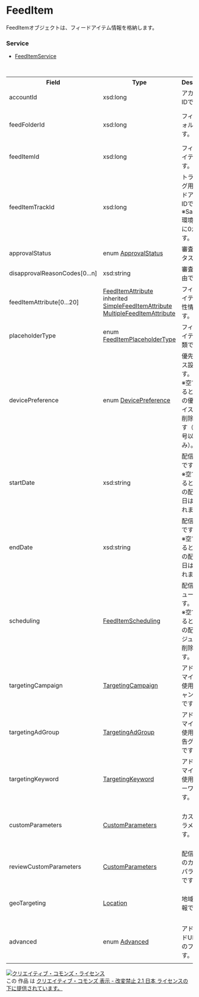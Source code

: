 # FeedItem
FeedItemオブジェクトは、フィードアイテム情報を格納します。

### Service
+ [FeedItemService](../services/FeedItemService.md)

<table>
 <tr>
  <th>Field</th>
  <th>Type</th>
  <th>Description</th>
  <th>response</th>
  <th>get</th>
  <th>add</th>
  <th>set</th>
  <th>remove</th>
 </tr>
 <tr>
  <td>accountId</td>
  <td>xsd:long</td>
  <td>アカウントIDです。</td>
  <td>yes</td>
  <td>-</td>
  <td>-</td>
  <td>-</td>
  <td>-</td>
 </tr>
 <tr>
  <td>feedFolderId</td>
  <td>xsd:long</td>
  <td>フィードフォルダIDです。</td>
  <td>yes</td>
  <td>-</td>
  <td>-<br>※アドカスタマイザーの場合、Requirement</td>
  <td>-</td>
  <td>-</td>
 </tr>
 <tr>
  <td>feedItemId</td>
  <td>xsd:long</td>
  <td>フィードアイテムIDです。</td>
  <td>yes</td>
  <td>-</td>
  <td>-</td>
  <td>Requirement</td>
  <td>Requirement</td>
 </tr>
 <tr>
  <td>feedItemTrackId</td>
  <td>xsd:long</td>
  <td>トラッキング用フィードアイテムIDです。<br>※Sandbox環境では常に0が返ります。</td>
  <td>yes</td>
  <td>-</td>
  <td>-</td>
  <td>-</td>
  <td>-</td>
 </tr>
 <tr>
  <td>approvalStatus</td>
  <td>enum <a href="./ApprovalStatus.md">ApprovalStatus</a></td>
  <td>審査ステータスです。</td>
  <td>yes</td>
  <td>-</td>
  <td>-</td>
  <td>-</td>
  <td>-</td>
 </tr>
 <tr>
  <td>disapprovalReasonCodes[0...n]</td>
  <td>xsd:string</td>
  <td>審査否認理由です。</td>
  <td>yes</td>
  <td>-</td>
  <td>-</td>
  <td>-</td>
  <td>-</td>
 </tr>
 <tr>
  <td>feedItemAttribute[0...20]</td>
  <td><a href="./FeedItemAttribute.md">FeedItemAttribute</a><br>
  inherited<br>
  <a href="./SimpleFeedItemAttribute.md">SimpleFeedItemAttribute</a><br>
  <a href="./MultipleFeedItemAttribute.md">MultipleFeedItemAttribute	</a><br>
  </td>
  <td>フィードアイテムの属性情報です。</td>
  <td>yes</td>
  <td>-</td>
  <td>Requirement</td>
  <td>Optional</td>
  <td>-</td>
 </tr>
 <tr>
  <td>placeholderType</td>
  <td>enum <a href="./FeedItemPlaceholderType.md">FeedItemPlaceholderType</a></td>
  <td>フィードアイテムの種類です。</td>
  <td>yes</td>
  <td>-</td>
  <td>-</td>
  <td>-</td>
  <td>-</td>
 </tr>
 <tr>
  <td>devicePreference</td>
  <td>enum <a href="./DevicePreference.md">DevicePreference</a></td>
  <td>優先デバイス設定です。<br>※空で設定すると、既存の優先 デバイス設定は削除されます（電話番号以外のみ）。</td>
  <td>yes</td>
  <td>-</td>
  <td>Optional<br>※電話番号オプションの場合、Optional<br>※Default: SMART_PHONE</td>
  <td>Optional<br>※電話番号オプションの場合、Ignore</td>
  <td>-</td>
 </tr>
 <tr>
  <td>startDate</td>
  <td>xsd:string</td>
  <td>配信開始日です。<br>※空で設定すると、既存の配信開始日は削除されます。</td>
  <td>yes</td>
  <td>-</td>
  <td>Optional</td>
  <td>Optional</td>
  <td>-</td>
 </tr>
 <tr>
  <td>endDate</td>
  <td>xsd:string</td>
  <td>配信終了日です。<br>※空で設定すると、既存の配信終了日は削除されます。</td>
  <td>yes</td>
  <td>-</td>
  <td>Optional</td>
  <td>Optional</td>
  <td>-</td>
 </tr>
 <tr>
  <td>scheduling</td>
  <td><a href="./FeedItemScheduling.md">FeedItemScheduling</a></td>
  <td>配信スケジュールです。<br>※空で設定すると、既存の配信スケジュールは削除されます。</td>
  <td>yes</td>
  <td>-</td>
  <td>Optional</td>
  <td>Optional</td>
  <td>-</td>
 </tr>
 <tr>
  <td>targetingCampaign</td>
  <td><a href="./TargetingCampaign.md">TargetingCampaign</a></td>
  <td>アドカスタマイザーで使用するキャンペーンです。</td>
  <td>yes</td>
  <td>-</td>
  <td>-<br>※アドカスタマイザーの場合、Optional</td>
  <td>-<br>※アドカスタマイザーの場合、Optional</td>
  <td>-</td>
 </tr>
 <tr>
  <td>targetingAdGroup</td>
  <td><a href="./TargetingAdGroup.md">TargetingAdGroup</a></td>
  <td>アドカスタマイザーで使用する広告グループです。</td>
  <td>yes</td>
  <td>-</td>
  <td>-<br>※アドカスタマイザーの場合、Optional</td>
  <td>-<br>※アドカスタマイザーの場合、Optional</td>
  <td>-</td>
 </tr>
 <tr>
  <td>targetingKeyword</td>
  <td><a href="./TargetingKeyword.md">TargetingKeyword</a></td>
  <td>アドカスタマイザーで使用するキーワードです。</td>
  <td>yes</td>
  <td>-</td>
  <td>-<br>※アドカスタマイザーの場合、Optional</td>
  <td>-<br>※アドカスタマイザーの場合、Optional</td>
  <td>-</td>
 </tr>
 <tr>
  <td>customParameters</td>
  <td><a href="./CustomParameters.md">CustomParameters</a></td>
  <td>カスタムパラメータです。</td>
  <td>yes</td>
  <td>-</td>
  <td>-<br>※クイックリンクオプションの場合、Optional</td>
  <td>-<br>※クイックリンクオプションの場合、Optional</td>
  <td>-</td>
 </tr>
 <tr>
  <td>reviewCustomParameters</td>
  <td><a href="./CustomParameters.md">CustomParameters</a></td>
  <td>配信審査中のカスタムパラメータです。</td>
  <td>yes</td>
  <td>-</td>
  <td>-</td>
  <td>-</td>
  <td>-</td>
 </tr>
  <tr>
  <td>geoTargeting</td>
  <td><a href="./Location.md">Location</a></td>
  <td>地域設定情報です。</td>
  <td>yes</td>
  <td>-</td>
  <td>-<br>※アドカスタマイザーの場合、Optional</td>
  <td>-</td>
  <td>-</td> 
 </tr>
  <tr>
  <td>advanced</td>
  <td>enum <a href="./Advanced.md">Advanced</a></td>
  <td>アドバンスドURL対応のフラグです。</td>
  <td>yes</td>
  <td>-</td>
  <td>-<br>※クイック リンクの場合、Optional<br>※Default: TRUE</td>
  <td>-</td>
  <td>-</td>
 </tr>
</table>

<a rel="license" href="http://creativecommons.org/licenses/by-nd/2.1/jp/"><img alt="クリエイティブ・コモンズ・ライセンス" style="border-width:0" src="https://i.creativecommons.org/l/by-nd/2.1/jp/88x31.png" /></a><br />この 作品 は <a rel="license" href="http://creativecommons.org/licenses/by-nd/2.1/jp/">クリエイティブ・コモンズ 表示 - 改変禁止 2.1 日本 ライセンスの下に提供されています。</a>
